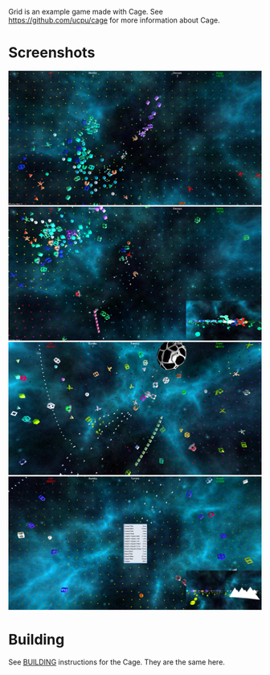 Grid is an example game made with Cage. See https://github.com/ucpu/cage for more information about Cage.

# Screenshots

![1](screenshots/1.png?raw=true)
![2](screenshots/2.png?raw=true)
![3](screenshots/3.png?raw=true)
![4](screenshots/4.png?raw=true)

# Building

See [BUILDING](https://github.com/ucpu/cage/blob/master/BUILDING.md) instructions for the Cage. They are the same here.
